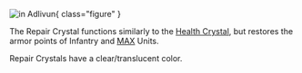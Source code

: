 ![ in
[Adlivun](../locations/Adlivun.md)](../images/ArmorRepairCrystal.jpg){ class="figure" }

The Repair Crystal functions similarly to the
[Health Crystal](Health_Crystal.md), but restores the armor points of Infantry
and [MAX](../armor/Mechanized_Assault_Exo-Suit.md) Units.

Repair Crystals have a clear/translucent color.


